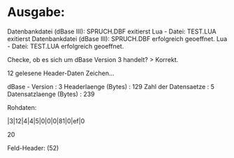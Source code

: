 # Ausgabe:

Datenbankdatei (dBase III): SPRUCH.DBF exitierst
Lua - Datei: TEST.LUA exitierst
Datenbankdatei (dBase III): SPRUCH.DBF erfolgreich geoeffnet.
Lua - Datei: TEST.LUA erfolgreich geoeffnet.


Checke, ob es sich um dBase Version 3 handelt? > Korrekt.

12 gelesene Header-Daten Zeichen...

dBase - Version         :        3
Headerlaenge (Bytes)    :        129
Zahl der Datensaetze    :        5
Datensatzlaenge (Bytes) :        239


Rohdaten:

|3|12|4|4|5|0|0|0|81|0|ef|0


20

Feld-Header: (52)
